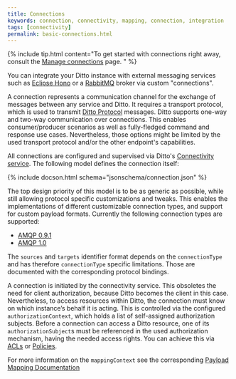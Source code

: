 ```yaml
---
title: Connections
keywords: connection, connectivity, mapping, connection, integration
tags: [connectivity]
permalink: basic-connections.html
---
```


  {%
    include tip.html content="To get started with connections right away, consult the [Manage connections](connectivity-manage-connections.html) 
                               page. "
  %}

You can integrate your Ditto instance with external messaging services such as 
[Eclipse Hono](https://eclipse.org/hono/) or a [RabbitMQ](https://www.rabbitmq.com/) broker via custom "connections". 

A connection represents a communication channel for the exchange of messages between any service and Ditto. It 
requires a transport protocol, which is used to transmit [Ditto Protocol] messages. Ditto supports one-way and two-way
 communication over connections. This enables consumer/producer scenarios as well as fully-fledged command and response use cases. Nevertheless, those options might be limited by the used transport protocol and/or the other endpoint's 
 capabilities.
 
All connections are configured and supervised via Ditto's 
[Connectivity service](architecture-services-connectivity.html). The following model defines the connection itself:

{% include docson.html schema="jsonschema/connection.json" %}

The top design priority of this model is to be as generic as possible, while still allowing protocol specific 
customizations and tweaks. This enables the implementations of different customizable connection types, and support 
for custom payload formats. Currently the following connection types are supported:


* [AMQP 0.9.1](connectivity-protocol-bindings-amqp091.html)
* [AMQP 1.0](connectivity-protocol-bindings-amqp10.html)
 
 
The `sources` and `targets` identifier format depends on the `connectionType` and has therefore `connectionType` 
specific limitations. Those are documented with the corresponding protocol bindings.

A connection is initiated by the connectivity service. This obsoletes the need for client authorization, because 
Ditto becomes the client in this case. Nevertheless, to access resources within Ditto, the connection must know on 
which instance’s behalf it is acting. This is controlled via the configured `authorizationContext`, which holds a list of 
self-assigned authorization subjects. Before a connection can access a Ditto resource, one of its 
`authorizationSubject`s must be referenced in the used authorization mechanism, having the needed access rights. You 
can achieve this via [ACLs](basic-acl.html) or [Policies](basic-policy.html).

For more information on the `mappingContext` see the corresponding [Payload Mapping Documentation](connectivity-mapping.html)


[Connectivity API]: connectivity-overview.html
[Ditto Protocol]: protocol-overview.html

